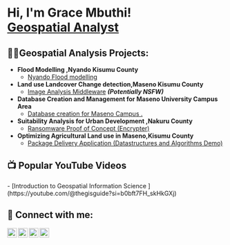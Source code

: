 <h1>Hi, I'm Grace Mbuthi! <br/> <a href="https://www.linkedin.com/in/joshmadakor/">Geospatial Analyst</a>

<h2>👨‍💻Geospatial Analysis Projects:</h2>

- <b>Flood Modelling ,Nyando Kisumu County</b>
  - [Nyando Flood modelling](https://github.com/GRACEMBUTHI/Flood-Modelling/tree/main)
- <b>Land use Landcover Change detection,Maseno Kisumu County</b>
  - [Image Analysis Middleware](https://github.com/joshmadakor1/4chan-Image-Analysis-Middleware-C964) <b><i>(Potentially NSFW)</b></i>
- <b>Database Creation and Management for Maseno  University Campus Area</b>
  - [Database creation for Maseno Campus .](https://github.com/GRACEMBUTHI/Geodatabase-Creation-and-Management-for-Maseno-Campus-Kisumu./blob/main/README.md)
- <b>Suitability Analysis for Urban Development ,Nakuru County</b>
  - [Ransomware Proof of Concept (Encrypter)](https://github.com/joshmadakor1/EncrypterPOC)
- <b>Optimizing Agricultural Land use in Maseno,Kisumu County </b>
  - [Package Delivery Application (Datastructures and Algorithms Demo)](https://github.com/joshmadakor1/Package-Delivery-Pathfinding-Algorithm)

<h2>📺 Popular YouTube Videos</h2>
- [Introduction to Geospatial Information Science ](https://youtube.com/@thegisguide?si=b0bft7FH_skHkGXj)


<h2> 🤳 Connect with me:</h2>

[<img align="left" alt="JoshMadakor | YouTube" width="22px" src="https://cdn.jsdelivr.net/npm/simple-icons@v3/icons/youtube.svg" />][youtube]
[<img align="left" alt="JoshMadakor | Twitter" width="22px" src="https://cdn.jsdelivr.net/npm/simple-icons@v3/icons/twitter.svg" />][twitter]
[<img align="left" alt="JoshMadakor | LinkedIn" width="22px" src="https://cdn.jsdelivr.net/npm/simple-icons@v3/icons/linkedin.svg" />][linkedin]
[<img align="left" alt="JoshMadakor | Instagram" width="22px" src="https://cdn.jsdelivr.net/npm/simple-icons@v3/icons/instagram.svg" />][instagram]

[twitter]: https://twitter.com/joshmadakor
[youtube]: https://www.youtube.com/c/joshmadakor
[instagram]: https://www.instagram.com/joshmadakor/
[linkedin]: https://linkedin.com/in/joshmadakor

<!--
**joshmadakor1/joshmadakor1** is a ✨ _special_ ✨ repository because its `README.md` (this file) appears on your GitHub profile.

Here are some ideas to get you started:

- 🔭 I’m currently working on ...
- 🌱 I’m currently learning ...
- 👯 I’m looking to collaborate on ...
- 🤔 I’m looking for help with ...
- 💬 Ask me about ...
- 📫 How to reach me: ...
- 😄 Pronouns: ...
- ⚡ Fun fact: ...
-->
